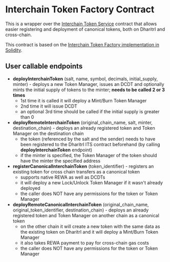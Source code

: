 # Interchain Token Factory Contract

This is a wrapper over the [Interchain Token Service](../interchain-token-service) contract that allows easier registering and deployment
of canonical tokens, both on DharitrI and cross-chain.

This contract is based on the [Interchain Token Factory implementation in Solidity](https://github.com/axelarnetwork/interchain-token-service/blob/v1.2.4/contracts/InterchainTokenFactory.sol).

## User callable endpoints
- **deployInterchainToken** (salt, name, symbol, decimals, initial_supply, minter) - deploys a new Token Manager, issues an DCDT and optionally mints the initial supply of tokens to the minter; **needs to be called 2 or 3 times**
  - 1st time it is called it will deploy a Mint/Burn Token Manager 
  - 2nd time it will issue DCDT
  - an optional 3rd time should be called if the initial supply is greater than 0
- **deployRemoteInterchainToken** (original_chain_name, salt, minter, destination_chain) - deploys an already registered token and Token Manager on the destination chain
  - the token (referenced by the salt and the sender) needs to have been registered to the DharitrI ITS contract beforehand (by calling **deployInterchainToken** endpoint)
  - if the minter is specified, the Token Manager of the token should have the minter the specified address
- **registerCanonicalInterchainToken** (token_identifier) - registers an existing token for cross chain transfers as a canonical token
  - supports native REWA as well as DCDTs 
  - it will deploy a new Lock/Unlock Token Manager if it wasn't already deployed
  - the caller does NOT have any permissions for the token or Token Manager
- **deployRemoteCanonicalInterchainToken** (original_chain_name, original_token_identifier, destination_chain) - deploys an already registered token and Token Manager on another chain as a canonical token
  - on the other chain it will create a new token with the same data as the existing token on DharitrI and it will deploy a Mint/Burn Token Manager
  - it also takes REWA payment to pay for cross-chain gas costs
  - the caller does NOT have any permissions for the token or Token Manager
